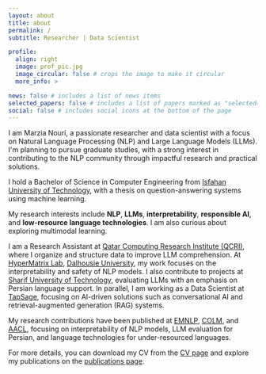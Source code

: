 ```yaml
---
layout: about
title: about
permalink: /
subtitle: Researcher | Data Scientist 

profile:
  align: right
  image: prof_pic.jpg
  image_circular: false # crops the image to make it circular
  more_info: >

news: false # includes a list of news items
selected_papers: false # includes a list of papers marked as "selected={true}"
social: false # includes social icons at the bottom of the page
---
```

I am Marzia Nouri, a passionate researcher and data scientist with a focus on Natural Language Processing (NLP) and Large Language Models (LLMs). I'm planning to pursue graduate studies, with a strong interest in contributing to the NLP community through impactful research and practical solutions.

I hold a Bachelor of Science in Computer Engineering from [Isfahan University of Technology](https://english.iut.ac.ir/), with a thesis on question-answering systems using machine learning.

My research interests include **NLP**, **LLMs**, **interpretability**, **responsible AI**, and **low-resource language technologies**. I am also curious about exploring multimodal learning.

I am a Research Assistant at [Qatar Computing Research Institute (QCRI)](https://www.hbku.edu.qa/en/qcri), where I organize and structure data to improve LLM comprehension. At [HyperMatrix Lab](https://hypermatrix.cs.dal.ca/), [Dalhousie University](https://www.dal.ca/), my work focuses on the interpretability and safety of NLP models. I also contribute to projects at [Sharif University of Technology](https://en.sharif.ir/), evaluating LLMs with an emphasis on Persian language support. In parallel, I am working as a Data Scientist at [TapSage](https://www.tapsage.com/), focusing on AI-driven solutions such as conversational AI and retrieval-augmented generation (RAG) systems. 

My research contributions have been published at [EMNLP](https://2024.emnlp.org/), [COLM](https://colmweb.org/), and [AACL](https://aclanthology.org/events/aacl-2023), focusing on interpretability of NLP models, LLM evaluation for Persian, and language technologies for under-resourced languages.

For more details, you can download my CV from the [CV page](https://marzinouri.github.io/cv/) and explore my publications on the [publications page](https://marzinouri.github.io/publications/).

